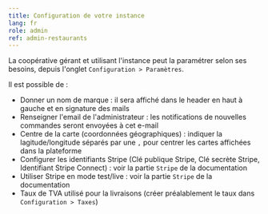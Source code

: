 ```yaml
---
title: Configuration de votre instance
lang: fr
role: admin
ref: admin-restaurants
---
```


La coopérative gérant et utilisant l'instance peut la paramétrer selon ses besoins, depuis l'onglet `Configuration > Paramètres`.

Il est possible de :
* Donner un nom de marque : il sera affiché dans le header en haut à gauche et en signature des mails
* Renseigner l'email de l'administrateur : les notifications de nouvelles commandes seront envoyées à cet e-mail
* Centre de la carte (coordonnées géographiques) : indiquer la lagitude/longitude séparés par une `,` pour centrer les cartes affichées dans la plateforme
* Configurer les identifiants Stripe (Clé publique Stripe, Clé secrète Stripe, Identifiant Stripe Connect) : voir la partie `Stripe` de la documentation
* Utiliser Stripe en mode test/live : voir la partie `Stripe` de la documentation
* Taux de TVA utilisé pour la livraisons (créer préalablement le taux dans `Configuration > Taxes`)

